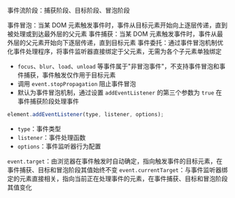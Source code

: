 事件流阶段：捕获阶段、目标阶段、冒泡阶段

事件冒泡：当某 DOM 元素触发事件时，事件从目标元素开始向上逐层传递，直到被处理或到达最外层的父元素
事件捕获：当某 DOM 元素触发事件时，事件从最外层的父元素开始向下逐层传递，直到目标元素
事件委托：通过事件冒泡机制优化事件处理程序，将事件监听器直接绑定于父元素，无需为各个子元素单独绑定

* `focus`、`blur`、`load`、`unload` 等事件属于"非冒泡事件"，不支持事件冒泡和事件捕获，事件触发仅作用于目标元素
* 调用 `event.stopPropagation` 阻止事件冒泡
* 默认为事件冒泡机制，通过设置 `addEventListener` 的第三个参数为 `true` 在事件捕获阶段处理事件
 
```JavaScript
element.addEventListener(type, listener, options);
```

- `type`：事件类型
- `listener`：事件处理函数
- `options`：事件监听器行为配置

`event.target`：由浏览器在事件触发时自动确定，指向触发事件的目标元素，在事件捕获、目标和冒泡阶段其值始终不变
`event.currentTarget`：与事件监听器绑定的元素直接相关，指向当前正在处理事件的元素，在事件捕获、目标和冒泡阶段其值变化
